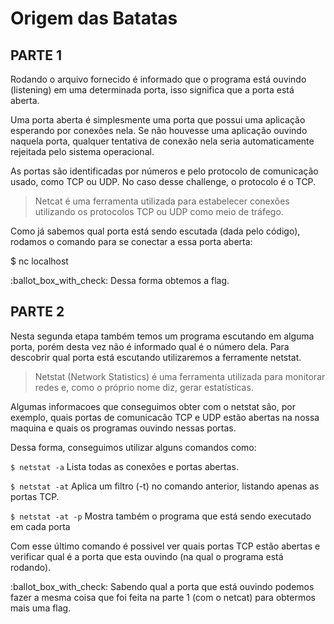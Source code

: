 # Origem das Batatas

## PARTE 1

Rodando o arquivo fornecido é informado que o programa está ouvindo \(listening\) em uma determinada porta, isso significa que a porta está aberta.

Uma porta aberta é simplesmente uma porta que possui uma aplicação esperando por conexões nela. Se não houvesse uma aplicação ouvindo naquela porta, qualquer tentativa de conexão nela seria automaticamente rejeitada pelo sistema operacional.

As portas são identificadas por números e pelo protocolo de comunicação usado, como TCP ou UDP. No caso desse challenge, o protocolo é o TCP.

> Netcat é uma ferramenta utilizada para estabelecer conexões utilizando os protocolos TCP ou UDP como meio de tráfego.

Como já sabemos qual porta está sendo escutada \(dada pelo código\), rodamos o comando para se conectar a essa porta aberta:

$ nc localhost 

:ballot\_box\_with\_check: Dessa forma obtemos a flag.

## PARTE 2

Nesta segunda etapa também temos um programa escutando em alguma porta, porém desta vez não é informado qual é o número dela. Para descobrir qual porta está escutando utilizaremos a ferramente netstat.

> Netstat \(Network Statistics\) é uma ferramenta utilizada para monitorar redes e, como o próprio nome diz, gerar estatísticas.

Algumas informacoes que conseguimos obter com o netstat são, por exemplo, quais portas de comunicacão TCP e UDP estão abertas na nossa maquina e quais os programas ouvindo nessas portas.

Dessa forma, conseguimos utilizar alguns comandos como:

`$ netstat -a` Lista todas as conexões e portas abertas.

`$ netstat -at` Aplica um filtro \(-t\) no comando anterior, listando apenas as portas TCP.

`$ netstat -at -p` Mostra também o programa que está sendo executado em cada porta

Com esse último comando é possivel ver quais portas TCP estão abertas e verificar qual é a porta que esta ouvindo \(na qual o programa está rodando\).

:ballot\_box\_with\_check: Sabendo qual a porta que está ouvindo podemos fazer a mesma coisa que foi feita na parte 1 \(com o netcat\) para obtermos mais uma flag.

